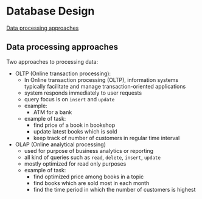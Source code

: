 # Database Design

<a href="#data-processing-approaches">Data processing approaches</a>

<h2 id='data-processing-approaches'>Data processing approaches</h2>
Two approaches to processing data:

- OLTP (Online transaction processing):
  - In Online transaction processing (OLTP), information systems typically facilitate and manage transaction-oriented applications
  - system responds immediately to user requests
  - query focus is on `insert` and `update`
  - example:
    - ATM for a bank
  - example of task:
    - find price of a book in bookshop
    - update latest books which is sold
    - keep track of number of customers in regular time interval
- OLAP (Online analytical processing)
  - used for purpose of business analytics or reporting
  - all kind of queries such as `read`, `delete`, `insert`, `update`
  - mostly optimized for read only purposes
  - example of task:
    - find optimized price among books in a topic
    - find books which are sold most in each month
    - find the time period in which the number of customers is highest
